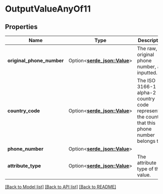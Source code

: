 # OutputValueAnyOf11

## Properties

Name | Type | Description | Notes
------------ | ------------- | ------------- | -------------
**original_phone_number** | Option<[**serde_json::Value**](.md)> | The raw, original phone number, as inputted. | 
**country_code** | Option<[**serde_json::Value**](serde_json::Value.md)> | The ISO 3166-1 alpha-2 country code representing the country that this phone number belongs to. | 
**phone_number** | Option<[**serde_json::Value**](.md)> |  | 
**attribute_type** | Option<[**serde_json::Value**](serde_json::Value.md)> | The attribute type of the value. | 

[[Back to Model list]](../README.md#documentation-for-models) [[Back to API list]](../README.md#documentation-for-api-endpoints) [[Back to README]](../README.md)


